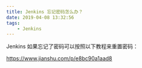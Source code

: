 ```yaml
---
title: Jenkins 忘记密码怎么办？
date: 2019-04-08 13:32:56
tags:
    - Jenkins
---
```


Jenkins 如果忘记了密码可以按照以下教程来重置密码：

https://www.jianshu.com/p/e8bc90a1aad8